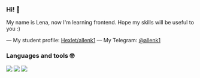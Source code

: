 ### Hi! 👋

My name is Lena, now I'm learning frontend. Hope my skills will be useful to you :)

— My student profile: [Hexlet/allenk1](https://ru.hexlet.io/u/allenk1)
— My Telegram: [@allenk1](https://t.me/allenk1)

### Languages ​​and tools 🤓
<img src="https://cdn.jsdelivr.net/gh/devicons/devicon/icons/javascript/javascript-original.svg" />
<img src="https://cdn.jsdelivr.net/gh/devicons/devicon/icons/html5/html5-plain-wordmark.svg" />
<img src="https://cdn.jsdelivr.net/gh/devicons/devicon/icons/css3/css3-plain.svg" />
                   
          
